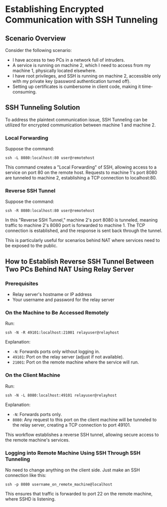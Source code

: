 

# Establishing Encrypted Communication with SSH Tunneling

## Scenario Overview
Consider the following scenario:
- I have access to two PCs in a network full of intruders.
- A service is running on machine 2, which I need to access from my machine 1, physically located elsewhere.
- I have root privileges, and SSH is running on machine 2, accessible only with my private key (password authentication turned off).
- Setting up certificates is cumbersome in client code, making it time-consuming.

## SSH Tunneling Solution
To address the plaintext communication issue, SSH Tunneling can be utilized for encrypted communication between machine 1 and machine 2.

### Local Forwarding
Suppose the command:

```shell
ssh -L 8080:localhost:80 user@remotehost
```

This command creates a "Local Forwarding" of SSH, allowing access to a service on port 80 on the remote host. Requests to machine 1's port 8080 are tunneled to machine 2, establishing a TCP connection to localhost:80.

### Reverse SSH Tunnel
Suppose the command:

```shell
ssh -R 8080:localhost:80 user@remotehost
```

In this "Reverse SSH Tunnel," machine 2's port 8080 is tunneled, meaning traffic to machine 2's 8080 port is forwarded to machine 1. The TCP connection is established, and the response is sent back through the tunnel.

This is particularly useful for scenarios behind NAT where services need to be exposed to the public.

## How to Establish Reverse SSH Tunnel Between Two PCs Behind NAT Using Relay Server

### Prerequisites
- Relay server's hostname or IP address
- Your username and password for the relay server

### On the Machine to Be Accessed Remotely
Run:
```shell
ssh -N -R 49101:localhost:21001 relayuser@relayhost
```
Explanation:
- `-N`: Forwards ports only without logging in.
- `49101`: Port on the relay server (adjust if not available).
- `21001`: Port on the remote machine where the service will run.

### On the Client Machine
Run:
```shell
ssh -N -L 8080:localhost:49101 relayuser@relayhost
```

Explanation:
- `-N`: Forwards ports only.
- `8080`: Any request to this port on the client machine will be tunneled to the relay server, creating a TCP connection to port 49101.

This workflow establishes a reverse SSH tunnel, allowing secure access to the remote machine's services.

### Logging into Remote Machine Using SSH Through SSH Tunneling
No need to change anything on the client side. Just make an SSH connection like this:

```shell
ssh -p 8080 username_on_remote_machine@localhost
```

This ensures that traffic is forwarded to port 22 on the remote machine, where SSHD is listening.


